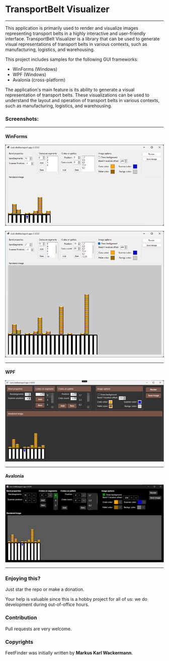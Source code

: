 # TransportBelt Visualizer
---


This application is primarily used to render and visualize images representing transport belts in a highly interactive and user-friendly interface.
TransportBelt Visualizer is a library that can be used to generate visual representations of transport belts in various contexts, such as manufacturing, logistics, and warehousing.

This project includes samples for the following GUI frameworks:

- WinForms (Windows)
- WPF (Windows)
- Avalonia (cross-platform)

The application's main feature is its ability to generate a visual representation of transport belts.
These visualizations can be used to understand the layout and operation of transport belts in various contexts, such as manufacturing, logistics, and warehousing.

### Screenshots:

---

#### WinForms

![](Assets/screenshots/1.png)

![](Assets/screenshots/2.png)

---

#### WPF

![](Assets/screenshots/3.png)

---

#### Avalonia

![](Assets/screenshots/4.png)

---

### Enjoying this?
Just star the repo or make a donation.

Your help is valuable since this is a hobby project for all of us: we do development during out-of-office hours.

### Contribution
Pull requests are very welcome.

### Copyrights
FeetFinder was initially written by **Markus Karl Wackermann**.
